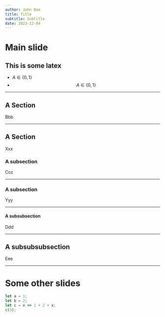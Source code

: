 ```yaml
---
author: John Doe
title: Title
subtitle: Subtitle
date: 2023-12-04
---
```


# Main slide

## This is some latex

- $A \in \{0, 1\}$
- $$A \in \{0, 1\}$$

---

## A Section

Bbb

---

## A Section

Xxx

### A subsection

Ccc

---

### A subsection

Yyy

---

#### A subsubsection

Ddd

---

## A subsubsubsection

Eee

---

# Some other slides


```js
let a = 1;
let b = 2;
let c = x => 1 + 2 + x;
c(3);
```
